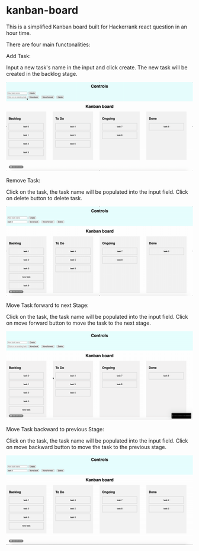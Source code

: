 # kanban-board

This is a simplified Kanban board built for Hackerrank react question in an hour time.

There are four main functonalities:

Add Task:

Input a new task's name in the input and click create. The new task will be created in the backlog stage.

![Alt Text](https://github.com/dingxuan92/kanban-board/blob/master/demo/new_task.gif)

Remove Task:

Click on the task, the task name will be populated into the input field. Click on delete button to delete task.

![Alt Text](https://github.com/dingxuan92/kanban-board/blob/master/demo/delete_task.gif)

Move Task forward to next Stage:

Click on the task, the task name will be populated into the input field. Click on move forward button to move the task to the next stage. 

![Alt Text](https://github.com/dingxuan92/kanban-board/blob/master/demo/moveforward.gif)

Move Task backward to previous Stage:

Click on the task, the task name will be populated into the input field. Click on move backward button to move the task to the previous stage.

![Alt Text](https://github.com/dingxuan92/kanban-board/blob/master/demo/movebackward.gif)
